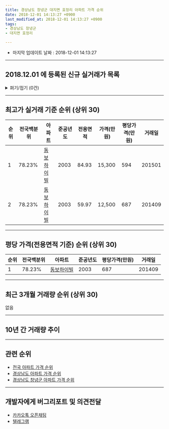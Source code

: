 ```yaml
---
title: 경상남도 창녕군 대지면 효정리 아파트 가격 순위
date: 2018-12-01 14:13:27 +0900
last_modified_at: 2018-12-01 14:13:27 +0900
tags:
- 경상남도 창녕군
- 대지면 효정리

---
```


* 마지막 업데이트 날짜 : 2018-12-01 14:13:27

---

## 2018.12.01 에 등록된 신규 실거래가 목록

<details>
<summary>펴기/접기 (0건)</summary>
<div markdown="1">

|아파트|전국백분위|준공년도|전용면적|가격(만원)|평당가격(만원)|거래일|
|---|---|---|---|---|---|---|
|없음|||||||


</div>
</details>

---

## 최고가 실거래 기준 순위 (상위 30)


|순위|전국백분위|아파트|준공년도|전용면적|가격(만원)|평당가격(만원)|거래일|
|---|---|---|---|---|---|---|---|
|1|78.23%|[동보하이빌](https://search.naver.com/search.naver?query=%EA%B2%BD%EC%83%81%EB%82%A8%EB%8F%84+%EC%B0%BD%EB%85%95%EA%B5%B0+%EB%8C%80%EC%A7%80%EB%A9%B4+%ED%9A%A8%EC%A0%95%EB%A6%AC+%EB%8F%99%EB%B3%B4%ED%95%98%EC%9D%B4%EB%B9%8C)|2003|84.93|15,300|594|201501|
|2|78.23%|[동보하이빌](https://search.naver.com/search.naver?query=%EA%B2%BD%EC%83%81%EB%82%A8%EB%8F%84+%EC%B0%BD%EB%85%95%EA%B5%B0+%EB%8C%80%EC%A7%80%EB%A9%B4+%ED%9A%A8%EC%A0%95%EB%A6%AC+%EB%8F%99%EB%B3%B4%ED%95%98%EC%9D%B4%EB%B9%8C)|2003|59.97|12,500|687|201409|


---

## 평당 가격(전용면적 기준) 순위 (상위 30)


|순위|전국백분위|아파트|준공년도|평당가격(만원)|거래일|
|---|---|---|---|---|---|
|1|78.23%|[동보하이빌](https://search.naver.com/search.naver?query=%EA%B2%BD%EC%83%81%EB%82%A8%EB%8F%84+%EC%B0%BD%EB%85%95%EA%B5%B0+%EB%8C%80%EC%A7%80%EB%A9%B4+%ED%9A%A8%EC%A0%95%EB%A6%AC+%EB%8F%99%EB%B3%B4%ED%95%98%EC%9D%B4%EB%B9%8C)|2003|687|201409|


---

## 최근 3개월 거래량 순위 (상위 30)

없음

---

## 10년 간 거래량 추이


<div style="width:100%;">
    <canvas id="deal_progress" height="250"></canvas>
</div>

<script>
new Chart(document.getElementById("deal_progress"), {
    type: 'line',
    data: {
        labels: ['200812','200901','200902','200903','200904','200905','200906','200907','200908','200909','200910','200911','200912','201001','201002','201003','201004','201005','201006','201007','201008','201009','201010','201011','201012','201101','201102','201103','201104','201105','201106','201107','201108','201109','201110','201111','201112','201201','201202','201203','201204','201205','201206','201207','201208','201209','201210','201211','201212','201301','201302','201303','201304','201305','201306','201307','201308','201309','201310','201311','201312','201401','201402','201403','201404','201405','201406','201407','201408','201409','201410','201411','201412','201501','201502','201503','201504','201505','201506','201507','201508','201509','201510','201511','201512','201601','201602','201603','201604','201605','201606','201607','201608','201609','201610','201611','201612','201701','201702','201703','201704','201705','201706','201707','201708','201709','201710','201711','201712','201801','201802','201803','201804','201805','201806','201807','201808','201809','201810','201811','201812'],
        datasets: [{
            label: '실거래 수',
            pointRadius: 1,
            data: [0, 0, 1, 1, 4, 2, 1, 0, 3, 1, 1, 0, 1, 1, 2, 1, 3, 1, 2, 1, 1, 3, 2, 2, 1, 1, 2, 0, 2, 2, 1, 0, 0, 0, 0, 2, 1, 0, 2, 1, 1, 0, 0, 0, 0, 1, 0, 0, 0, 2, 0, 0, 1, 1, 0, 0, 1, 2, 1, 1, 1, 2, 0, 1, 1, 0, 0, 0, 0, 1, 0, 1, 0, 2, 0, 0, 1, 0, 2, 0, 0, 0, 1, 0, 0, 0, 1, 2, 0, 3, 0, 3, 0, 1, 3, 0, 0, 1, 1, 0, 0, 1, 0, 1, 1, 0, 1, 1, 0, 2, 0, 0, 2, 0, 1, 0, 0, 0, 0, 0, 0],
            borderColor: "rgba(255, 201, 14, 1)",
            backgroundColor: "rgba(255, 201, 14, 0.5)",
            fill: true,
        }]
    },
    options: {
        responsive: true,
        title: {
            display: true,
            text: '10년간 거래량 추이'
        },
        tooltips: {
            mode: 'index',
            intersect: false,
        },
        hover: {
            mode: 'nearest',
            intersect: true
        },
        scales: {
            xAxes: [{
                display: true,
                scaleLabel: {
                    display: true,
                    labelString: '년/월'
                }
            }],
            yAxes: [{
                display: true,
                ticks: {
                    suggestedMin: 0,
                },
                scaleLabel: {
                    display: true,
                    labelString: '실거래 수'
                }
            }]
        }
    }
});

</script>


---

## 관련 순위

- [전국 아파트 가격 순위](https://inasie.github.io/apt-ranking/전국)
- [경상남도 아파트 가격 순위](https://inasie.github.io/apt-ranking/경상남도)
- [경상남도 창녕군 아파트 가격 순위](https://inasie.github.io/apt-ranking/경상남도-창녕군)


---

## 개발자에게 버그리포트 및 의견전달

- [카카오톡 오픈채팅](https://open.kakao.com/o/gLJUAP4)
- [텔레그램](https://t.me/inasie)

